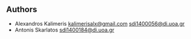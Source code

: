## Authors

- Alexandros Kalimeris <kalimerisalx@gmail.com> <sdi1400056@di.uoa.gr>
- Antonis Skarlatos <sdi1400184@di.uoa.gr>


